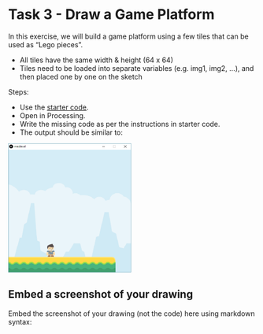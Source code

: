 # Task 3 - Draw a Game Platform

In this exercise, we will build a game platform using a few tiles that can be used as “Lego pieces”.
 * All tiles have the same width & height (64 x 64)
 * Tiles need to be loaded into separate variables (e.g. img1, img2, …), and then placed one by one on the sketch

Steps:
 * Use the [starter code](./medieval_starter).
 * Open in Processing.
 * Write the missing code as per the instructions in starter code.
 * The output should be similar to: 
 
 <img src="../images/img3.png" width="250px">

## Embed a screenshot of your drawing

Embed the screenshot of your drawing (not the code) here using markdown syntax: